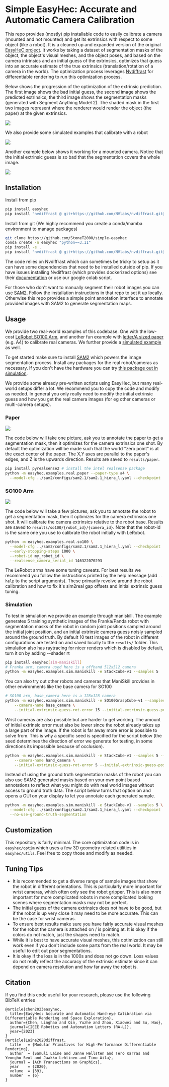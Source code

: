 # Simple EasyHec: Accurate and Automatic Camera Calibration

This repo provides (mostly) pip installable code to easily calibrate a camera (mounted and not mounted) and get its extrinsics with respect to some object (like a robot). It is a cleaned up and expanded version of the original [EasyHeC project](https://github.com/ootts/EasyHeC). It works by taking a dataset of segmentation masks of the object, the object's visual meshes, and the object poses, and based on the camera intrinsics and an initial guess of the extrinsics, optimizes that guess into an accurate estimate of the true extrinsics (translation/rotation of a camera in the world). The optimization process leverages [Nvdiffrast](https://github.com/NVlabs/nvdiffrast) for differentiable rendering to run this optimization process.

Below shows the progression of the optimization of the extrinsic prediction. The first image shows the bad initial guess, the second image shows the predicted extrinsics, the third image shows the segmentation masks (generated with Segment Anything Model 2). The shaded mask in the first two images represent where the renderer would render the object (the paper) at the given extrinsics.

![](./assets/optimization_progression.gif)

We also provide some simulated examples that calibrate with a robot

![](./assets/sim_example.png)

Another example below shows it working for a mounted camera. Notice that the initial extrinsic guess is so bad that the segmentation covers the whole image.

![](./assets/sim_example_mounted_camera.png)


## Installation

Install from pip
```bash
pip install easyhec
pip install "nvdiffrast @ git+https://github.com/NVlabs/nvdiffrast.git@729261dc64c4241ea36efda84fbf532cc8b425b8"
```

Install from git (We highly recommend you create a conda/mamba environment to manage packages)

```bash
git clone https://github.com/StoneT2000/simple-easyhec
conda create -n easyhec "python==3.11"
pip install -e .
pip install "nvdiffrast @ git+https://github.com/NVlabs/nvdiffrast.git@729261dc64c4241ea36efda84fbf532cc8b425b8"
```

The code relies on Nvdiffrast which can sometimes be tricky to setup as it can have some dependencies that need to be installed outside of pip. If you have issues installing Nvdiffrast (which provides dockerized options) see their [documentation](https://nvlabs.github.io/nvdiffrast/) or use our google colab script.

For those who don't want to manually segment their robot images you can use [SAM2](https://github.com/facebookresearch/sam2). Follow the installation instructions in that repo to set it up locally. Otherwise this repo provides a simple point annotation interface to annotate provided images with SAM2 to generate segmentation maps.

## Usage

We provide two real-world examples of this codebase. One with the low-cost [LeRobot SO100 Arm](#so100-arm), and another fun example with [letter/A sized paper](#paper) (e.g. A4) to calibrate real cameras. We further provide a [simulated example](#simulation) as well.

To get started make sure to install [SAM2](https://github.com/facebookresearch/sam2) which powers the image segmentation process. Install any packages for the real robot/cameras as necessary. If you don't have the hardware you can try [this package out in simulation](#simulation).

We provide some already pre-written scripts using EasyHec, but many real-world setups differ a lot. We recommend you to copy the code and modify as needed. In general you only really need to modify the initial extrinsic guess and how you get the real camera images (for eg other cameras or multi-camera setups).

### Paper

![](./assets/paper_optimization_progression.gif)

The code below will take one picture, ask you to annotate the paper to get a segmentation mask, then it optimizes for the camera extrinsics one shot. By default the optimization will be made such that the world "zero point" is at the exact center of the paper. The X,Y axes are parallel to the paper's edges, and Z is the upwards direction. Results are saved to `results/paper`.

```bash
pip install pyrealsense2 # install the intel realsense package
python -m easyhec.examples.real.paper --paper-type a4 \
  --model-cfg ../sam2/configs/sam2.1/sam2.1_hiera_l.yaml --checkpoint ../sam2/checkpoints/sam2.1_hiera_large.pt 
```


### SO100 Arm

![](./assets/so100_optimization_progression.gif)

The code below will take a few pictures, ask you to annotate the robot to get a segmentation mask, then it optimizes for the camera extrinsics one shot. It will calibrate the camera extrinsics relative to the robot base. Results are saved to `results/so100/{robot_id}/{camera_id}`. Note that the robot-id is the same one you use to calibrate the robot initially with LeRobot.

```bash
python -m easyhec.examples.real.so100 \
  --model-cfg ../sam2/configs/sam2.1/sam2.1_hiera_l.yaml --checkpoint ../sam2/checkpoints/sam2.1_hiera_large.pt \
  --early-stopping-steps 1000 \
  --robot-id my_robot_id \
  --realsense_camera_serial_id 146322070293
```

The LeRobot arms have some tuning caveats. For best results we recommend you follow the instructions printed by the help message (add `--help` to the script arguments). These primarily revolve around the robot calibration and how to fix it's sim2real gap offsets and initial extrinsic guess tuning.

### Simulation

To test in simulation we provide an example through maniskill. The example generates 5 training synthetic images of the Franka/Panda robot with segmentation masks of the robot in random joint positions sampled around the initial joint position, and an initial extrinsic camera guess noisly sampled around the ground truth. By default 10 test images of the robot in different configurations are tested on and saved locally to the `results/` folder. This simulation also has raytracing for nicer renders which is disabled by default, turn it on by adding --shader rt

```bash
pip install easyhec[sim-maniskill]
# Franka arm, camera used here is a offhand 512x512 camera
python -m easyhec.examples.sim.maniskill -e StackCube-v1 --samples 5
```

You can also try out other robots and cameras that ManiSkill provides in other environments like the base camera for SO100


```bash
# SO100 arm, base_camera here is a 128x128 camera 
python -m easyhec.examples.sim.maniskill -e SO100GraspCube-v1 --samples 5 \
    --camera-name base_camera \
    --initial-extrinsic-guess-rot-error 15 --initial-extrinsic-guess-pos-error 0.1
```

Wrist cameras are also possible but are harder to get working. The amount of initial extrinsic error must also be lower since the robot already takes up a large part of the image. If the robot is far away more error is possible to solve from. This is why a specific seed is specified for the script below (the seed determines the direction of error we generate for testing, in some directions its impossible because of occlusion).

```bash
python -m easyhec.examples.sim.maniskill -e StackCube-v1 --samples 5 --seed 2 \
    --camera-name hand_camera \
    --initial-extrinsic-guess-rot-error 5 --initial-extrinsic-guess-pos-error 0.01
```

Instead of using the ground truth segmentation masks of the robot you can also use SAM2 generated masks based on your own point based annotations to reflect what you might do with real world images without access to ground truth data. The script below turns that option on and opens a GUI on your display to let you annotate each generated sample.

```bash
python -m easyhec.examples.sim.maniskill -e StackCube-v1 --samples 5 \
  --model-cfg ../sam2/configs/sam2.1/sam2.1_hiera_l.yaml --checkpoint ../sam2/checkpoints/sam2.1_hiera_large.pt \
  --no-use-ground-truth-segmentation
```


## Customization

This repository is fairly minimal. The core optimization code is in `easyhec/optim` which uses a few 3D geometry related utilities in `easyhec/utils`. Feel free to copy those and modify as needed.

## Tuning Tips

- It is recommended to get a diverse range of sample images that show the robot in different orientations. This is particularly more important for wrist cameras, which often only see the robot gripper. This is also more important for more complicated robots in more complicated looking scenes where segmentation masks may not be perfect.
- The initial guess of the camera extrinsics does not have to be good, but if the robot is up very close it may need to be more accurate. This can be the case for wrist cameras.
- To ensure best results make sure you have fairly accurate visual meshes for the robot the camera is attached on / is pointing at. It is okay if the colors do not match, just the shapes need to match.
- While it is best to have accurate visual meshes, this optimization can still work even if you don't include some parts from the real world. It may be useful to edit out poor segmentations.
- It is okay if the loss is in the 1000s and does not go down. Loss values do not really reflect the accuracy of the extrinsic estimate since it can depend on camera resolution and how far away the robot is.

## Citation

If you find this code useful for your research, please use the following BibTeX entries

```
@article{chen2023easyhec,
  title={EasyHec: Accurate and Automatic Hand-eye Calibration via Differentiable Rendering and Space Exploration},
  author={Chen, Linghao and Qin, Yuzhe and Zhou, Xiaowei and Su, Hao},
  journal={IEEE Robotics and Automation Letters (RA-L)}, 
  year={2023}
}
@article{Laine2020diffrast,
  title   = {Modular Primitives for High-Performance Differentiable Rendering},
  author  = {Samuli Laine and Janne Hellsten and Tero Karras and Yeongho Seol and Jaakko Lehtinen and Timo Aila},
  journal = {ACM Transactions on Graphics},
  year    = {2020},
  volume  = {39},
  number  = {6}
}
```